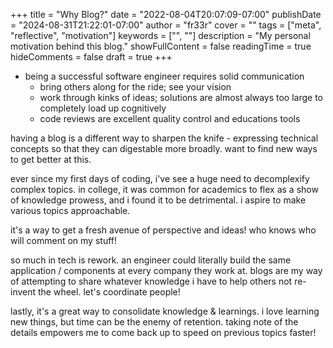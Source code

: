 +++
title = "Why Blog?"
date = "2022-08-04T20:07:09-07:00"
publishDate = "2024-08-31T21:22:01-07:00"
author = "fr33r"
cover = ""
tags = ["meta", "reflective", "motivation"]
keywords = ["", ""]
description = "My personal motivation behind this blog."
showFullContent = false
readingTime = true
hideComments = false
draft = true
+++

- being a successful software engineer requires solid communication
  - bring others along for the ride; see your vision
  - work through kinks of ideas; solutions are almost always too large to completely load up cognitively
  - code reviews are excellent quality control and educations tools

having a blog is a different way to sharpen the knife - expressing technical concepts
so that they can digestable more broadly. want to find new ways to get better at this.

ever since my first days of coding, i've see a huge need to decomplexify complex topics.
in college, it was common for academics to flex as a show of knowledge prowess, and i found
it to be detrimental. i aspire to make various topics approachable.

it's a way to get a fresh avenue of perspective and ideas! who knows who will comment on my stuff!

so much in tech is rework. an engineer could literally build the same application / components at every
company they work at. blogs are my way of attempting to share whatever knowledge i have to help
others not re-invent the wheel. let's coordinate people!

lastly, it's a great way to consolidate knowledge & learnings. i love learning new things,
but time can be the enemy of retention. taking note of the details empowers me to come
back up to speed on previous topics faster!


